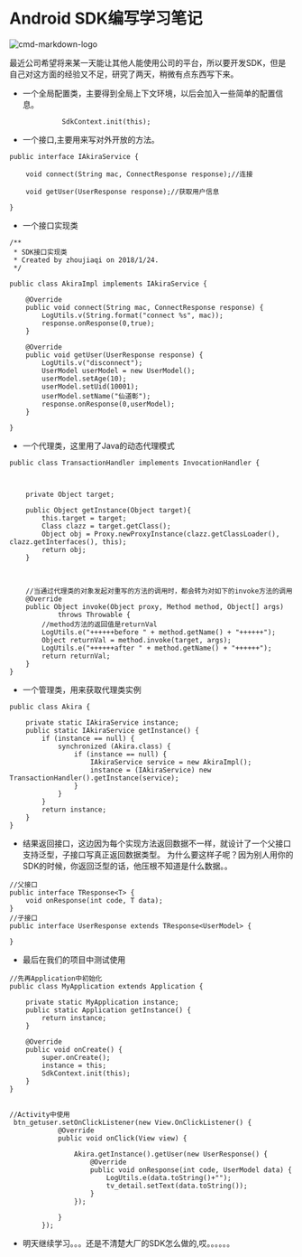# Android SDK编写学习笔记
![cmd-markdown-logo](http://easyread.ph.126.net/0VFTTm-_JBL9K5OrGvB9-w==/7917068660175540901.jpg)

最近公司希望将来某一天能让其他人能使用公司的平台，所以要开发SDK，但是自己对这方面的经验又不足，研究了两天，稍微有点东西写下来。

* 一个全局配置类，主要得到全局上下文环境，以后会加入一些简单的配置信息。

```
             SdkContext.init(this);

```

* 一个接口,主要用来写对外开放的方法。

```
public interface IAkiraService {

    void connect(String mac, ConnectResponse response);//连接

    void getUser(UserResponse response);//获取用户信息

}
```

* 一个接口实现类

```
/**
 * SDK接口实现类
 * Created by zhoujiaqi on 2018/1/24.
 */

public class AkiraImpl implements IAkiraService {

    @Override
    public void connect(String mac, ConnectResponse response) {
        LogUtils.v(String.format("connect %s", mac));
        response.onResponse(0,true);
    }

    @Override
    public void getUser(UserResponse response) {
        LogUtils.v("disconnect");
        UserModel userModel = new UserModel();
        userModel.setAge(10);
        userModel.setUid(10001);
        userModel.setName("仙道彰");
        response.onResponse(0,userModel);
    }

}
```
* 一个代理类，这里用了Java的动态代理模式

```
public class TransactionHandler implements InvocationHandler {



    private Object target;

    public Object getInstance(Object target){
        this.target = target;
        Class clazz = target.getClass();
        Object obj = Proxy.newProxyInstance(clazz.getClassLoader(), clazz.getInterfaces(), this);
        return obj;
    }



    //当通过代理类的对象发起对重写的方法的调用时，都会转为对如下的invoke方法的调用
    @Override
    public Object invoke(Object proxy, Method method, Object[] args)
            throws Throwable {
        //method方法的返回值是returnVal
        LogUtils.e("++++++before " + method.getName() + "++++++");
        Object returnVal = method.invoke(target, args);
        LogUtils.e("++++++after " + method.getName() + "++++++");
        return returnVal;
    }
}
```



* 一个管理类，用来获取代理类实例
```
public class Akira {

    private static IAkiraService instance;
    public static IAkiraService getInstance() {
        if (instance == null) {
            synchronized (Akira.class) {
                if (instance == null) {
                    IAkiraService service = new AkiraImpl();
                    instance = (IAkiraService) new TransactionHandler().getInstance(service);
                }
            }
        }
        return instance;
    }
}
```

* 结果返回接口，这边因为每个实现方法返回数据不一样，就设计了一个父接口支持泛型，子接口写真正返回数据类型。
为什么要这样子呢？因为别人用你的SDK的时候，你返回泛型的话，他压根不知道是什么数据。。

```
//父接口
public interface TResponse<T> {
    void onResponse(int code, T data);
}
//子接口
public interface UserResponse extends TResponse<UserModel> {

}
```
* 最后在我们的项目中测试使用

```
//先再Application中初始化
public class MyApplication extends Application {

    private static MyApplication instance;
    public static Application getInstance() {
        return instance;
    }

    @Override
    public void onCreate() {
        super.onCreate();
        instance = this;
        SdkContext.init(this);
    }
}


//Activity中使用
 btn_getuser.setOnClickListener(new View.OnClickListener() {
            @Override
            public void onClick(View view) {

                Akira.getInstance().getUser(new UserResponse() {
                    @Override
                    public void onResponse(int code, UserModel data) {
                        LogUtils.e(data.toString()+"");
                        tv_detail.setText(data.toString());
                    }
                });

            }
        });

```


* 明天继续学习。。。还是不清楚大厂的SDK怎么做的,哎。。。。。。












